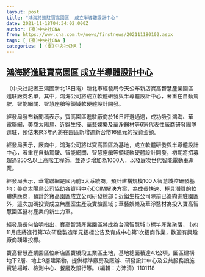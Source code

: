 ```yaml
---
layout: post
title: "鴻海將進駐寶高園區  成立半導體設計中心"
date: 2021-11-18T04:34:02.000Z
author: (臺)中央社CNA
from: https://www.cna.com.tw/news/firstnews/202111180102.aspx
tags: [ (臺)中央社CNA ]
categories: [ (臺)中央社CNA ]
---
```

<!--1637210042000-->
[鴻海將進駐寶高園區  成立半導體設計中心](https://www.cna.com.tw/news/firstnews/202111180102.aspx)
------

<div>
<div></div><div><p>（中央社記者王鴻國新北18日電）新北市經發局今天公布新店寶高智慧產業園區進駐廠商名單，其中，鴻海公司將成立軟體研發與半導體設計中心，著重在自動駕駛、智能網關、智慧座艙等領域軟硬體設計開發。</p><p>經發局發布新聞稿表示，寶高園區進駐廠商於16日評選通過，成功吸引鴻海、華電聯網、美商太陽鳥、近鎰生技、華藝娛樂及華淨醫材等6家代表性廠商研發團隊進駐，預估未來3年內將在園區新增逾新台幣16億元的投資金額。</p><p>經發局表示，廠商中，鴻海公司將以寶高園區為基地，成立軟體研發與半導體設計中心，著重在自動駕駛、智能網關、智慧座艙等領域軟硬體設計開發，初期將招募超過250名以上高階工程師，並逐步增加為1000人，以發展次世代智能電動車產業。</p><p>經發局表示，華電聯網是國內前5大系統商，預計建構規模100人智慧城控研發基地；美商太陽鳥公司協助各資料中心DCIM解決方案，為成長快速、極具潛質的軟體供應商，預計於寶高園區成立公司研發總部；近鎰生技公司除前已簽約進駐園區外，這次加碼投資成立無塵室生產及實驗區域；華藝娛樂及華淨醫材為投入寶高智慧園區醫材產業的新生力軍。</p><p>經發局長何怡明指出，寶高智慧產業園區將成為台灣智慧城市標竿產業聚落，市府11月底將進行第3次研發製造單元招標公告及育成中心第1次招商作業，歡迎有興趣廠商踴躍投標。</p><p>寶高智慧產業園區位新店區寶橋段工業區土地，基地總面積達4.1公頃，圖區建構地下2層、地上9層建築物，提供標準廠房及廠辦、研發設計中心及公共服務設施實驗場域、檢測中心、餐廳及銀行等。（編輯：方沛清）1101118</p></div>
</div>
